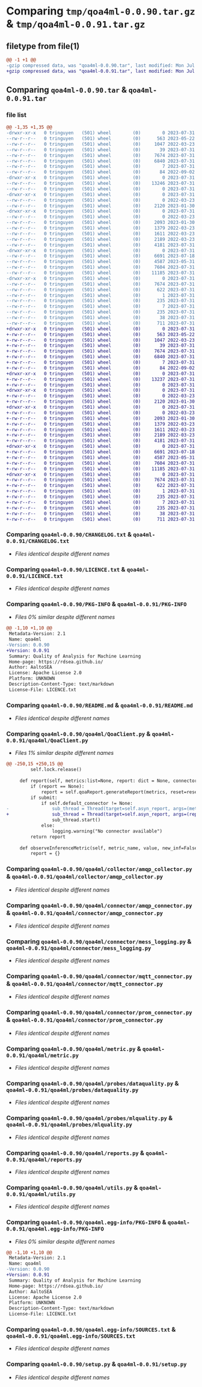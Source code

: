 # Comparing `tmp/qoa4ml-0.0.90.tar.gz` & `tmp/qoa4ml-0.0.91.tar.gz`

## filetype from file(1)

```diff
@@ -1 +1 @@
-gzip compressed data, was "qoa4ml-0.0.90.tar", last modified: Mon Jul 31 14:54:16 2023, max compression
+gzip compressed data, was "qoa4ml-0.0.91.tar", last modified: Mon Jul 31 14:57:07 2023, max compression
```

## Comparing `qoa4ml-0.0.90.tar` & `qoa4ml-0.0.91.tar`

### file list

```diff
@@ -1,35 +1,35 @@
-drwxr-xr-x   0 tringuyen   (501) wheel        (0)        0 2023-07-31 14:54:16.852946 qoa4ml-0.0.90/
--rw-r--r--   0 tringuyen   (501) wheel        (0)      563 2023-05-22 14:23:36.000000 qoa4ml-0.0.90/CHANGELOG.txt
--rw-r--r--   0 tringuyen   (501) wheel        (0)     1047 2022-03-23 13:04:50.000000 qoa4ml-0.0.90/LICENCE.txt
--rw-r--r--   0 tringuyen   (501) wheel        (0)       39 2023-07-31 12:17:09.000000 qoa4ml-0.0.90/MANIFEST.in
--rw-r--r--   0 tringuyen   (501) wheel        (0)     7674 2023-07-31 14:54:16.852512 qoa4ml-0.0.90/PKG-INFO
--rw-r--r--   0 tringuyen   (501) wheel        (0)     6840 2023-07-31 10:28:13.000000 qoa4ml-0.0.90/README.md
--rw-r--r--   0 tringuyen   (501) wheel        (0)        7 2023-07-31 14:54:14.000000 qoa4ml-0.0.90/VERSION
--rw-r--r--   0 tringuyen   (501) wheel        (0)       84 2022-09-02 11:22:46.000000 qoa4ml-0.0.90/pyproject.toml
-drwxr-xr-x   0 tringuyen   (501) wheel        (0)        0 2023-07-31 14:54:16.843463 qoa4ml-0.0.90/qoa4ml/
--rw-r--r--   0 tringuyen   (501) wheel        (0)    13246 2023-07-31 14:54:06.000000 qoa4ml-0.0.90/qoa4ml/QoaClient.py
--rw-r--r--   0 tringuyen   (501) wheel        (0)        0 2023-07-31 13:14:03.000000 qoa4ml-0.0.90/qoa4ml/__init__.py
-drwxr-xr-x   0 tringuyen   (501) wheel        (0)        0 2023-07-31 14:54:16.846309 qoa4ml-0.0.90/qoa4ml/collector/
--rw-r--r--   0 tringuyen   (501) wheel        (0)        0 2022-03-23 14:05:26.000000 qoa4ml-0.0.90/qoa4ml/collector/__init__.py
--rw-r--r--   0 tringuyen   (501) wheel        (0)     2120 2023-01-30 17:43:18.000000 qoa4ml-0.0.90/qoa4ml/collector/amqp_collector.py
-drwxr-xr-x   0 tringuyen   (501) wheel        (0)        0 2023-07-31 14:54:16.849674 qoa4ml-0.0.90/qoa4ml/connector/
--rw-r--r--   0 tringuyen   (501) wheel        (0)        0 2022-03-23 14:05:29.000000 qoa4ml-0.0.90/qoa4ml/connector/__init__.py
--rw-r--r--   0 tringuyen   (501) wheel        (0)     2093 2023-01-30 16:55:55.000000 qoa4ml-0.0.90/qoa4ml/connector/amqp_connector.py
--rw-r--r--   0 tringuyen   (501) wheel        (0)     1379 2022-03-23 09:27:48.000000 qoa4ml-0.0.90/qoa4ml/connector/mess_logging.py
--rw-r--r--   0 tringuyen   (501) wheel        (0)     1611 2022-03-23 09:32:08.000000 qoa4ml-0.0.90/qoa4ml/connector/mqtt_connector.py
--rw-r--r--   0 tringuyen   (501) wheel        (0)     2189 2022-03-23 09:33:14.000000 qoa4ml-0.0.90/qoa4ml/connector/prom_connector.py
--rw-r--r--   0 tringuyen   (501) wheel        (0)     4181 2023-07-31 13:38:41.000000 qoa4ml-0.0.90/qoa4ml/metric.py
-drwxr-xr-x   0 tringuyen   (501) wheel        (0)        0 2023-07-31 14:54:16.851333 qoa4ml-0.0.90/qoa4ml/probes/
--rw-r--r--   0 tringuyen   (501) wheel        (0)     6691 2023-07-18 06:51:33.000000 qoa4ml-0.0.90/qoa4ml/probes/dataquality.py
--rw-r--r--   0 tringuyen   (501) wheel        (0)     4587 2023-05-31 13:54:44.000000 qoa4ml-0.0.90/qoa4ml/probes/mlquality.py
--rw-r--r--   0 tringuyen   (501) wheel        (0)     7604 2023-07-31 14:45:04.000000 qoa4ml-0.0.90/qoa4ml/reports.py
--rw-r--r--   0 tringuyen   (501) wheel        (0)    11185 2023-07-31 13:24:11.000000 qoa4ml-0.0.90/qoa4ml/utils.py
-drwxr-xr-x   0 tringuyen   (501) wheel        (0)        0 2023-07-31 14:54:16.845549 qoa4ml-0.0.90/qoa4ml.egg-info/
--rw-r--r--   0 tringuyen   (501) wheel        (0)     7674 2023-07-31 14:54:16.000000 qoa4ml-0.0.90/qoa4ml.egg-info/PKG-INFO
--rw-r--r--   0 tringuyen   (501) wheel        (0)      622 2023-07-31 14:54:16.000000 qoa4ml-0.0.90/qoa4ml.egg-info/SOURCES.txt
--rw-r--r--   0 tringuyen   (501) wheel        (0)        1 2023-07-31 14:54:16.000000 qoa4ml-0.0.90/qoa4ml.egg-info/dependency_links.txt
--rw-r--r--   0 tringuyen   (501) wheel        (0)      235 2023-07-31 14:54:16.000000 qoa4ml-0.0.90/qoa4ml.egg-info/requires.txt
--rw-r--r--   0 tringuyen   (501) wheel        (0)        7 2023-07-31 14:54:16.000000 qoa4ml-0.0.90/qoa4ml.egg-info/top_level.txt
--rw-r--r--   0 tringuyen   (501) wheel        (0)      235 2023-07-31 13:04:18.000000 qoa4ml-0.0.90/requirements.txt
--rw-r--r--   0 tringuyen   (501) wheel        (0)       38 2023-07-31 14:54:16.853385 qoa4ml-0.0.90/setup.cfg
--rw-r--r--   0 tringuyen   (501) wheel        (0)      711 2023-07-31 12:17:09.000000 qoa4ml-0.0.90/setup.py
+drwxr-xr-x   0 tringuyen   (501) wheel        (0)        0 2023-07-31 14:57:07.788037 qoa4ml-0.0.91/
+-rw-r--r--   0 tringuyen   (501) wheel        (0)      563 2023-05-22 14:23:36.000000 qoa4ml-0.0.91/CHANGELOG.txt
+-rw-r--r--   0 tringuyen   (501) wheel        (0)     1047 2022-03-23 13:04:50.000000 qoa4ml-0.0.91/LICENCE.txt
+-rw-r--r--   0 tringuyen   (501) wheel        (0)       39 2023-07-31 12:17:09.000000 qoa4ml-0.0.91/MANIFEST.in
+-rw-r--r--   0 tringuyen   (501) wheel        (0)     7674 2023-07-31 14:57:07.787769 qoa4ml-0.0.91/PKG-INFO
+-rw-r--r--   0 tringuyen   (501) wheel        (0)     6840 2023-07-31 10:28:13.000000 qoa4ml-0.0.91/README.md
+-rw-r--r--   0 tringuyen   (501) wheel        (0)        7 2023-07-31 14:57:02.000000 qoa4ml-0.0.91/VERSION
+-rw-r--r--   0 tringuyen   (501) wheel        (0)       84 2022-09-02 11:22:46.000000 qoa4ml-0.0.91/pyproject.toml
+drwxr-xr-x   0 tringuyen   (501) wheel        (0)        0 2023-07-31 14:57:07.780470 qoa4ml-0.0.91/qoa4ml/
+-rw-r--r--   0 tringuyen   (501) wheel        (0)    13237 2023-07-31 14:56:45.000000 qoa4ml-0.0.91/qoa4ml/QoaClient.py
+-rw-r--r--   0 tringuyen   (501) wheel        (0)        0 2023-07-31 13:14:03.000000 qoa4ml-0.0.91/qoa4ml/__init__.py
+drwxr-xr-x   0 tringuyen   (501) wheel        (0)        0 2023-07-31 14:57:07.783089 qoa4ml-0.0.91/qoa4ml/collector/
+-rw-r--r--   0 tringuyen   (501) wheel        (0)        0 2022-03-23 14:05:26.000000 qoa4ml-0.0.91/qoa4ml/collector/__init__.py
+-rw-r--r--   0 tringuyen   (501) wheel        (0)     2120 2023-01-30 17:43:18.000000 qoa4ml-0.0.91/qoa4ml/collector/amqp_collector.py
+drwxr-xr-x   0 tringuyen   (501) wheel        (0)        0 2023-07-31 14:57:07.785832 qoa4ml-0.0.91/qoa4ml/connector/
+-rw-r--r--   0 tringuyen   (501) wheel        (0)        0 2022-03-23 14:05:29.000000 qoa4ml-0.0.91/qoa4ml/connector/__init__.py
+-rw-r--r--   0 tringuyen   (501) wheel        (0)     2093 2023-01-30 16:55:55.000000 qoa4ml-0.0.91/qoa4ml/connector/amqp_connector.py
+-rw-r--r--   0 tringuyen   (501) wheel        (0)     1379 2022-03-23 09:27:48.000000 qoa4ml-0.0.91/qoa4ml/connector/mess_logging.py
+-rw-r--r--   0 tringuyen   (501) wheel        (0)     1611 2022-03-23 09:32:08.000000 qoa4ml-0.0.91/qoa4ml/connector/mqtt_connector.py
+-rw-r--r--   0 tringuyen   (501) wheel        (0)     2189 2022-03-23 09:33:14.000000 qoa4ml-0.0.91/qoa4ml/connector/prom_connector.py
+-rw-r--r--   0 tringuyen   (501) wheel        (0)     4181 2023-07-31 13:38:41.000000 qoa4ml-0.0.91/qoa4ml/metric.py
+drwxr-xr-x   0 tringuyen   (501) wheel        (0)        0 2023-07-31 14:57:07.786988 qoa4ml-0.0.91/qoa4ml/probes/
+-rw-r--r--   0 tringuyen   (501) wheel        (0)     6691 2023-07-18 06:51:33.000000 qoa4ml-0.0.91/qoa4ml/probes/dataquality.py
+-rw-r--r--   0 tringuyen   (501) wheel        (0)     4587 2023-05-31 13:54:44.000000 qoa4ml-0.0.91/qoa4ml/probes/mlquality.py
+-rw-r--r--   0 tringuyen   (501) wheel        (0)     7604 2023-07-31 14:45:04.000000 qoa4ml-0.0.91/qoa4ml/reports.py
+-rw-r--r--   0 tringuyen   (501) wheel        (0)    11185 2023-07-31 13:24:11.000000 qoa4ml-0.0.91/qoa4ml/utils.py
+drwxr-xr-x   0 tringuyen   (501) wheel        (0)        0 2023-07-31 14:57:07.782363 qoa4ml-0.0.91/qoa4ml.egg-info/
+-rw-r--r--   0 tringuyen   (501) wheel        (0)     7674 2023-07-31 14:57:07.000000 qoa4ml-0.0.91/qoa4ml.egg-info/PKG-INFO
+-rw-r--r--   0 tringuyen   (501) wheel        (0)      622 2023-07-31 14:57:07.000000 qoa4ml-0.0.91/qoa4ml.egg-info/SOURCES.txt
+-rw-r--r--   0 tringuyen   (501) wheel        (0)        1 2023-07-31 14:57:07.000000 qoa4ml-0.0.91/qoa4ml.egg-info/dependency_links.txt
+-rw-r--r--   0 tringuyen   (501) wheel        (0)      235 2023-07-31 14:57:07.000000 qoa4ml-0.0.91/qoa4ml.egg-info/requires.txt
+-rw-r--r--   0 tringuyen   (501) wheel        (0)        7 2023-07-31 14:57:07.000000 qoa4ml-0.0.91/qoa4ml.egg-info/top_level.txt
+-rw-r--r--   0 tringuyen   (501) wheel        (0)      235 2023-07-31 13:04:18.000000 qoa4ml-0.0.91/requirements.txt
+-rw-r--r--   0 tringuyen   (501) wheel        (0)       38 2023-07-31 14:57:07.788260 qoa4ml-0.0.91/setup.cfg
+-rw-r--r--   0 tringuyen   (501) wheel        (0)      711 2023-07-31 12:17:09.000000 qoa4ml-0.0.91/setup.py
```

### Comparing `qoa4ml-0.0.90/CHANGELOG.txt` & `qoa4ml-0.0.91/CHANGELOG.txt`

 * *Files identical despite different names*

### Comparing `qoa4ml-0.0.90/LICENCE.txt` & `qoa4ml-0.0.91/LICENCE.txt`

 * *Files identical despite different names*

### Comparing `qoa4ml-0.0.90/PKG-INFO` & `qoa4ml-0.0.91/PKG-INFO`

 * *Files 0% similar despite different names*

```diff
@@ -1,10 +1,10 @@
 Metadata-Version: 2.1
 Name: qoa4ml
-Version: 0.0.90
+Version: 0.0.91
 Summary: Quality of Analysis for Machine Learning
 Home-page: https://rdsea.github.io/
 Author: AaltoSEA
 License: Apache License 2.0
 Platform: UNKNOWN
 Description-Content-Type: text/markdown
 License-File: LICENCE.txt
```

### Comparing `qoa4ml-0.0.90/README.md` & `qoa4ml-0.0.91/README.md`

 * *Files identical despite different names*

### Comparing `qoa4ml-0.0.90/qoa4ml/QoaClient.py` & `qoa4ml-0.0.91/qoa4ml/QoaClient.py`

 * *Files 1% similar despite different names*

```diff
@@ -250,15 +250,15 @@
         self.lock.release()
 
     def report(self, metrics:list=None, report: dict = None, connectors:list=None, submit=False,reset=True):
         if (report == None):
             report = self.qoaReport.generateReport(metrics, reset=reset)
         if submit:
             if self.default_connector != None:
-                sub_thread = Thread(target=self.asyn_report, args=(metrics, report, connectors))
+                sub_thread = Thread(target=self.asyn_report, args=(report, connectors))
                 sub_thread.start()
             else:
                 logging.warning("No connector available")
         return report
 
     def observeInferenceMetric(self, metric_name, value, new_inf=False, inference_id=None, dependency=None):
         report = {}
```

### Comparing `qoa4ml-0.0.90/qoa4ml/collector/amqp_collector.py` & `qoa4ml-0.0.91/qoa4ml/collector/amqp_collector.py`

 * *Files identical despite different names*

### Comparing `qoa4ml-0.0.90/qoa4ml/connector/amqp_connector.py` & `qoa4ml-0.0.91/qoa4ml/connector/amqp_connector.py`

 * *Files identical despite different names*

### Comparing `qoa4ml-0.0.90/qoa4ml/connector/mess_logging.py` & `qoa4ml-0.0.91/qoa4ml/connector/mess_logging.py`

 * *Files identical despite different names*

### Comparing `qoa4ml-0.0.90/qoa4ml/connector/mqtt_connector.py` & `qoa4ml-0.0.91/qoa4ml/connector/mqtt_connector.py`

 * *Files identical despite different names*

### Comparing `qoa4ml-0.0.90/qoa4ml/connector/prom_connector.py` & `qoa4ml-0.0.91/qoa4ml/connector/prom_connector.py`

 * *Files identical despite different names*

### Comparing `qoa4ml-0.0.90/qoa4ml/metric.py` & `qoa4ml-0.0.91/qoa4ml/metric.py`

 * *Files identical despite different names*

### Comparing `qoa4ml-0.0.90/qoa4ml/probes/dataquality.py` & `qoa4ml-0.0.91/qoa4ml/probes/dataquality.py`

 * *Files identical despite different names*

### Comparing `qoa4ml-0.0.90/qoa4ml/probes/mlquality.py` & `qoa4ml-0.0.91/qoa4ml/probes/mlquality.py`

 * *Files identical despite different names*

### Comparing `qoa4ml-0.0.90/qoa4ml/reports.py` & `qoa4ml-0.0.91/qoa4ml/reports.py`

 * *Files identical despite different names*

### Comparing `qoa4ml-0.0.90/qoa4ml/utils.py` & `qoa4ml-0.0.91/qoa4ml/utils.py`

 * *Files identical despite different names*

### Comparing `qoa4ml-0.0.90/qoa4ml.egg-info/PKG-INFO` & `qoa4ml-0.0.91/qoa4ml.egg-info/PKG-INFO`

 * *Files 0% similar despite different names*

```diff
@@ -1,10 +1,10 @@
 Metadata-Version: 2.1
 Name: qoa4ml
-Version: 0.0.90
+Version: 0.0.91
 Summary: Quality of Analysis for Machine Learning
 Home-page: https://rdsea.github.io/
 Author: AaltoSEA
 License: Apache License 2.0
 Platform: UNKNOWN
 Description-Content-Type: text/markdown
 License-File: LICENCE.txt
```

### Comparing `qoa4ml-0.0.90/qoa4ml.egg-info/SOURCES.txt` & `qoa4ml-0.0.91/qoa4ml.egg-info/SOURCES.txt`

 * *Files identical despite different names*

### Comparing `qoa4ml-0.0.90/setup.py` & `qoa4ml-0.0.91/setup.py`

 * *Files identical despite different names*


